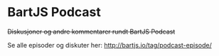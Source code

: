 # BartJS Podcast

~~Diskusjoner og andre kommentarer rundt BartJS Podcast~~

Se alle episoder og diskuter her: http://bartjs.io/tag/podcast-episode/

